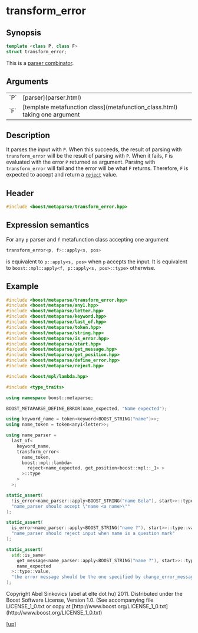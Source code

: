 # transform_error

## Synopsis

```cpp
template <class P, class F>
struct transform_error;
```

This is a [parser combinator](parser_combinator.html).

## Arguments

<table cellpadding='0' cellspacing='0'>
  <tr>
    <td>`P`</td>
    <td>[parser](parser.html)</td>
  </tr>
  <tr>
    <td>`F`</td>
    <td>
      [template metafunction class](metafunction_class.html) taking one argument
    </td>
  </tr>
</table>

## Description

It parses the input with `P`. When this succeeds, the result of parsing with
`transform_error` will be the result of parsing with `P`. When it fails, `F` is
evaluated with the error `P` returned as argument. Parsing with
`transform_error` will fail and the error will be what `F` returns. Therefore,
`F` is expected to accept and return a [`reject`](reject.html) value.

## Header

```cpp
#include <boost/metaparse/transform_error.hpp>
```

## Expression semantics

For any `p` parser and `f` metafunction class accepting one argument

```cpp
transform_error<p, f>::apply<s, pos>
```

is equivalent to `p::apply<s, pos>` when `p` accepts the input.
It is equivalent to `boost::mpl::apply<f, p::apply<s, pos>::type>` otherwise.

## Example

```cpp
#include <boost/metaparse/transform_error.hpp>
#include <boost/metaparse/any1.hpp>
#include <boost/metaparse/letter.hpp>
#include <boost/metaparse/keyword.hpp>
#include <boost/metaparse/last_of.hpp>
#include <boost/metaparse/token.hpp>
#include <boost/metaparse/string.hpp>
#include <boost/metaparse/is_error.hpp>
#include <boost/metaparse/start.hpp>
#include <boost/metaparse/get_message.hpp>
#include <boost/metaparse/get_position.hpp>
#include <boost/metaparse/define_error.hpp>
#include <boost/metaparse/reject.hpp>

#include <boost/mpl/lambda.hpp>

#include <type_traits>

using namespace boost::metaparse;

BOOST_METAPARSE_DEFINE_ERROR(name_expected, "Name expected");

using keyword_name = token<keyword<BOOST_STRING("name")>>;
using name_token = token<any1<letter>>;

using name_parser =
  last_of<
    keyword_name,
    transform_error<
      name_token,
      boost::mpl::lambda<
        reject<name_expected, get_position<boost::mpl::_1> >
      >::type
    >
  >;

static_assert(
  !is_error<name_parser::apply<BOOST_STRING("name Bela"), start>>::type::value,
  "name_parser should accept \"name <a name>\""
);

static_assert(
  is_error<name_parser::apply<BOOST_STRING("name ?"), start>>::type::value,
  "name_parser should reject input when name is a question mark"
);

static_assert(
  std::is_same<
    get_message<name_parser::apply<BOOST_STRING("name ?"), start>>::type,
    name_expected
  >::type::value,
  "the error message should be the one specified by change_error_message"
);
```

<p class="copyright">
Copyright Abel Sinkovics (abel at elte dot hu) 2011.
Distributed under the Boost Software License, Version 1.0.
(See accompanying file LICENSE_1_0.txt or copy at
[http://www.boost.org/LICENSE_1_0.txt](http://www.boost.org/LICENSE_1_0.txt)
</p>

[[up]](reference.html)

